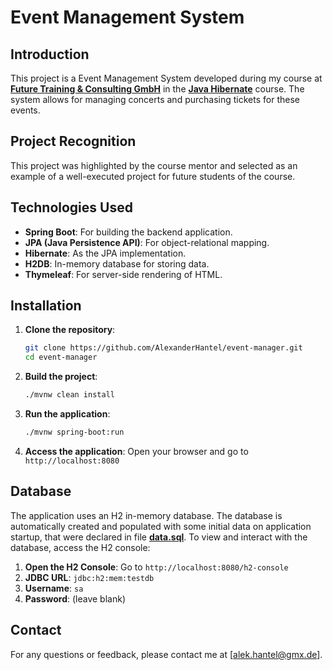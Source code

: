 # Event Management System

## Introduction

This project is a Event Management System developed during my course at [**Future Training & Consulting GmbH**](https://www.futuretrainings.com/) 
in the [**Java Hibernate**](https://www.futuretrainings.com/trainings/arbeitssuchende/programmierung/programmiersprachen/ls23.220/java-hibernate/) course. 
The system allows for managing concerts and purchasing tickets for these events.

## Project Recognition

This project was highlighted by the course mentor and selected as an example of a well-executed project for future students of the course.

## Technologies Used

- **Spring Boot**: For building the backend application.
- **JPA (Java Persistence API)**: For object-relational mapping.
- **Hibernate**: As the JPA implementation.
- **H2DB**: In-memory database for storing data.
- **Thymeleaf**: For server-side rendering of HTML.

## Installation

1. **Clone the repository**:
    ```bash
    git clone https://github.com/AlexanderHantel/event-manager.git
    cd event-manager
    ```

2. **Build the project**:
    ```bash
    ./mvnw clean install
    ```

3. **Run the application**:
    ```bash
    ./mvnw spring-boot:run
    ```

4. **Access the application**:
    Open your browser and go to `http://localhost:8080`

## Database

The application uses an H2 in-memory database. The database is automatically created and populated with some initial data on application startup, that were declared in file [**data.sql**](https://github.com/AlexanderHantel/event-manager/blob/master/src/main/resources/data.sql). 
To view and interact with the database, access the H2 console:

1. **Open the H2 Console**: Go to `http://localhost:8080/h2-console`
2. **JDBC URL**: `jdbc:h2:mem:testdb`
3. **Username**: `sa`
4. **Password**: (leave blank)

## Contact

For any questions or feedback, please contact me at [alek.hantel@gmx.de].
